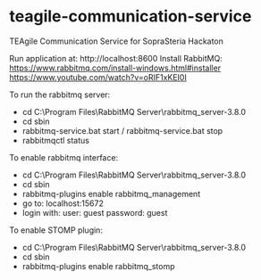 # teagile-communication-service
TEAgile Communication Service for SopraSteria Hackaton

Run application at: http://localhost:8600
Install RabbitMQ: https://www.rabbitmq.com/install-windows.html#installer
				  https://www.youtube.com/watch?v=oRIF1xKEI0I
				  
To run the rabbitmq server: 

- cd C:\Program Files\RabbitMQ Server\rabbitmq_server-3.8.0
- cd sbin
- rabbitmq-service.bat start / rabbitmq-service.bat stop
- rabbitmqctl status

To enable rabbitmq interface:

- cd C:\Program Files\RabbitMQ Server\rabbitmq_server-3.8.0
- cd sbin 
- rabbitmq-plugins enable rabbitmq_management
- go to: localhost:15672
- login with: 
	user: guest
	password: guest
	
To enable STOMP plugin:

- cd C:\Program Files\RabbitMQ Server\rabbitmq_server-3.8.0
- cd sbin 
- rabbitmq-plugins enable rabbitmq_stomp